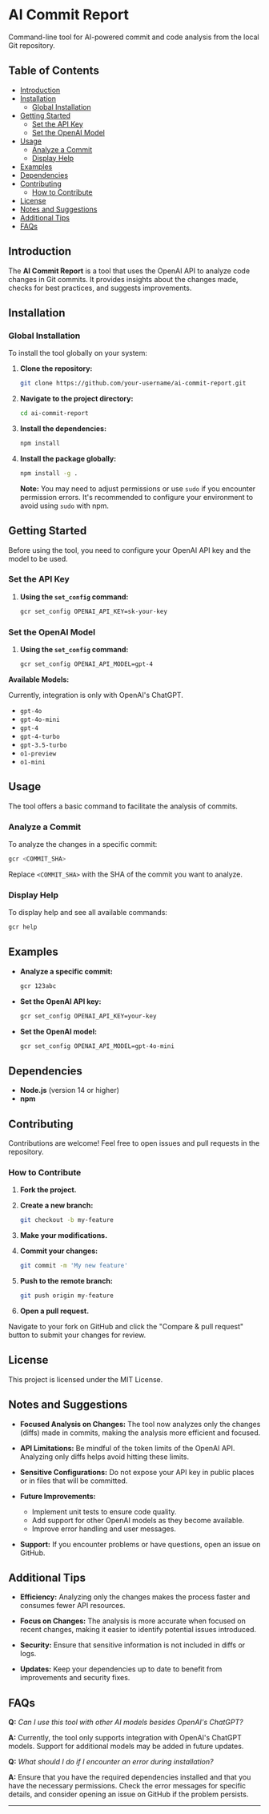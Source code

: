 # AI Commit Report

Command-line tool for AI-powered commit and code analysis from the local Git repository.

## Table of Contents

- [Introduction](#introduction)
- [Installation](#installation)
  - [Global Installation](#global-installation)
- [Getting Started](#getting-started)
  - [Set the API Key](#set-the-api-key)
  - [Set the OpenAI Model](#set-the-openai-model)
- [Usage](#usage)
  - [Analyze a Commit](#analyze-a-commit)
  - [Display Help](#display-help)
- [Examples](#examples)
- [Dependencies](#dependencies)
- [Contributing](#contributing)
  - [How to Contribute](#how-to-contribute)
- [License](#license)
- [Notes and Suggestions](#notes-and-suggestions)
- [Additional Tips](#additional-tips)
- [FAQs](#faqs)

## Introduction

The **AI Commit Report** is a tool that uses the OpenAI API to analyze code changes in Git commits. It provides insights about the changes made, checks for best practices, and suggests improvements.

## Installation

### Global Installation

To install the tool globally on your system:

1. **Clone the repository:**

   ```bash
   git clone https://github.com/your-username/ai-commit-report.git
   ```

2. **Navigate to the project directory:**

   ```bash
   cd ai-commit-report
   ```

3. **Install the dependencies:**

   ```bash
   npm install
   ```

4. **Install the package globally:**

   ```bash
   npm install -g .
   ```

   **Note:** You may need to adjust permissions or use `sudo` if you encounter permission errors. It's recommended to configure your environment to avoid using `sudo` with npm.

## Getting Started

Before using the tool, you need to configure your OpenAI API key and the model to be used.

### Set the API Key

1. **Using the `set_config` command:**

   ```bash
   gcr set_config OPENAI_API_KEY=sk-your-key
   ```

### Set the OpenAI Model

1. **Using the `set_config` command:**

   ```bash
   gcr set_config OPENAI_API_MODEL=gpt-4
   ```

**Available Models:**

Currently, integration is only with OpenAI's ChatGPT.

- `gpt-4o`
- `gpt-4o-mini`
- `gpt-4`
- `gpt-4-turbo`
- `gpt-3.5-turbo`
- `o1-preview`
- `o1-mini`

## Usage

The tool offers a basic command to facilitate the analysis of commits.

### Analyze a Commit

To analyze the changes in a specific commit:

```bash
gcr <COMMIT_SHA>
```

Replace `<COMMIT_SHA>` with the SHA of the commit you want to analyze.

### Display Help

To display help and see all available commands:

```bash
gcr help
```

## Examples

- **Analyze a specific commit:**

  ```bash
  gcr 123abc
  ```

- **Set the OpenAI API key:**

  ```bash
  gcr set_config OPENAI_API_KEY=your-key
  ```

- **Set the OpenAI model:**

  ```bash
  gcr set_config OPENAI_API_MODEL=gpt-4o-mini
  ```

## Dependencies

- **Node.js** (version 14 or higher)
- **npm**

## Contributing

Contributions are welcome! Feel free to open issues and pull requests in the repository.

### How to Contribute

1. **Fork the project.**
2. **Create a new branch:**

   ```bash
   git checkout -b my-feature
   ```

3. **Make your modifications.**
4. **Commit your changes:**

   ```bash
   git commit -m 'My new feature'
   ```

5. **Push to the remote branch:**

   ```bash
   git push origin my-feature
   ```

6. **Open a pull request.**

Navigate to your fork on GitHub and click the "Compare & pull request" button to submit your changes for review.

## License

This project is licensed under the MIT License.

## Notes and Suggestions

- **Focused Analysis on Changes:** The tool now analyzes only the changes (diffs) made in commits, making the analysis more efficient and focused.

- **API Limitations:** Be mindful of the token limits of the OpenAI API. Analyzing only diffs helps avoid hitting these limits.

- **Sensitive Configurations:** Do not expose your API key in public places or in files that will be committed.

- **Future Improvements:**

  - Implement unit tests to ensure code quality.
  - Add support for other OpenAI models as they become available.
  - Improve error handling and user messages.

- **Support:** If you encounter problems or have questions, open an issue on GitHub.

## Additional Tips

- **Efficiency:** Analyzing only the changes makes the process faster and consumes fewer API resources.

- **Focus on Changes:** The analysis is more accurate when focused on recent changes, making it easier to identify potential issues introduced.

- **Security:** Ensure that sensitive information is not included in diffs or logs.

- **Updates:** Keep your dependencies up to date to benefit from improvements and security fixes.

## FAQs

**Q:** _Can I use this tool with other AI models besides OpenAI's ChatGPT?_

**A:** Currently, the tool only supports integration with OpenAI's ChatGPT models. Support for additional models may be added in future updates.

**Q:** _What should I do if I encounter an error during installation?_

**A:** Ensure that you have the required dependencies installed and that you have the necessary permissions. Check the error messages for specific details, and consider opening an issue on GitHub if the problem persists.

---
